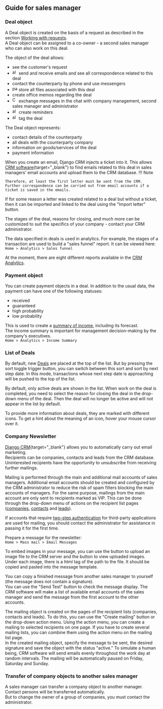 ## Guide for sales manager

### Deal object

A Deal object is created on the basis of a request as described in the section [Working with requests](operator_and_sales_manager_roles.md#working-with-requests).  
A Deal object can be assigned to a co-owner - a second sales manager who can also work on this deal.

The object of the deal allows:

- see the customer's request
- <span style="vertical-align: baseline"><img src="/icons/envelope-check.svg" alt="alarm icon" width="17" height="17"></span> send and receive emails and see all correspondence related to this deal
- contact the counterparty by phone and use messengers
- <span style="vertical-align: baseline"><img src="/icons/paperclip.svg" alt="paperclip icon" width="17" height="17"></span> store all files associated with this deal
- create office memos regarding the deal
- <span style="vertical-align: baseline"><img src="/icons/chat-left-text.svg" alt="Chat icon" width="17" height="17"></span> exchange messages in the chat with company management, second sales manager and administrator
- <span style="vertical-align: baseline"><img src="/icons/alarm.svg" alt="alarm icon" width="17" height="17"></span> create reminders
- <span style="vertical-align: baseline"><img src="/icons/tags.svg" alt="alarm icon" width="17" height="17"></span> tag the deal

The Deal object represents:

- contact details of the counterparty
- all deals with the counterparty company
- information on goods/services of the deal
- payment information

When you create an email, Django CRM injects a ticket into it. This allows [CRM software](https://github.com/DjangoCRM/django-crm/){target="_blank"} to find emails related to this deal in sales managers' email accounts and upload them to the CRM database. 
!!! Note

    Therefore, at least the first letter must be sent from the CRM. Further correspondence can be carried out from email accounts if a ticket is saved in the emails.
If for some reason a letter was created related to a deal but without a ticket, then it can be imported and linked to the deal using the "Import letter" button.

The stages of the deal, reasons for closing, and much more can be customized to suit the specifics of your company - contact your CRM administrator.

The data specified in deals is used in analytics. For example, the stages of a transaction are used to build a "sales funnel" report. It can be viewed here:  
 `Home > Analytics > Sales funnel`


At the moment, there are eight different reports available in the [CRM Analytics](guide_for_company_executives.md#crm-analytics).

### Payment object

You can create payment objects in a deal.
In addition to the usual data, the payment can have one of the following statuses:

- received
- guaranteed
- high probability
- low probability

This is used to create a [summary of income](guide_for_company_executives.md#income-summary), including its forecast.  
The income summary is important for management decision-making by the company's executives.  
 `Home > Analytics > Income Summary`


### List of Deals

By default, new [Deals](#deal-object) are placed at the top of the list. But by pressing the sort toggle trigger button, you can switch between this sort and sort by next step date. In this mode, transactions whose next step date is approaching will be pushed to the top of the list.

By default, only active deals are shown in the list. When work on the deal is completed, you need to select the reason for closing the deal in the drop-down menu of the deal. Then the deal will no longer be active and will not appear in the list by default.

To provide more information about deals, they are marked with different icons. To get a hint about the meaning of an icon, hover your mouse cursor over it.

### Company Newsletter

[Django CRM](https://github.com/DjangoCRM/django-crm/){target="_blank"} allows you to automatically carry out email marketing.  
Recipients can be companies, contacts and leads from the CRM database.  
Uninterested recipients have the opportunity to unsubscribe from receiving further mailings.

Mailing is performed through the main and additional mail accounts of sales managers. Additional email accounts should be created and configured by the CRM administrator to reduce the risk of spam filters blocking the main accounts of managers. For the same purpose, mailings from the main account are only sent to recipients marked as VIP. This can be done through the drop-down menu of actions on the recipient list pages ([companies](operator_and_sales_manager_roles.md#company-object), [contacts](operator_and_sales_manager_roles.md#object-of-company-contact-persons) and [leads](operator_and_sales_manager_roles.md#lead-object)).

If accounts that require [two-step authentication](imap4_protocol_client.md#configuring-two-step-oauth-20-authentication) for third-party applications are used for mailing, you should contact the administrator for assistance in passing it for the first time.

Prepare a message for the newsletter:  
 `Home > Mass mail > Email Messages`


To embed images in your message, you can use the button to upload an image file to the CRM server and the button to view uploaded images.  
Under each image, there is a html tag of the path to the file. It should be copied and pasted into the message template.

You can copy a finished message from another sales manager to yourself (the message does not contain a signature).  
You can use the "Send Test" button to check the message display. The CRM software will make a list of available email accounts of the sales manager and send the message from the first account to the other accounts.

The mailing object is created on the pages of the recipient lists (companies, contacts and leads). To do this, you can use the "Create mailing" button or the drop-down action menu.
Using the action menu, you can create a mailing to selected recipients on one page. If you have to create several mailing lists, you can combine them using the action menu on the mailing list page.  
In the created mailing object, specify the message to be sent, the desired signature and save the object with the status "active." To simulate a human being, CRM software will send emails evenly throughout the work day at random intervals. The mailing will be automatically paused on Friday, Saturday and Sunday.

### Transfer of company objects to another sales manager

A sales manager can transfer a company object to another manager. Contact persons will be transferred automatically.  
But to change the owner of a group of companies, you must contact the administrator.
